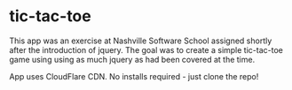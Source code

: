 # tic-tac-toe

This app was an exercise at Nashville Software School assigned shortly after the introduction of jquery.  The goal was to create a simple tic-tac-toe game using using as much jquery as had been covered at the time.

App uses CloudFlare CDN.  No installs required - just clone the repo!


